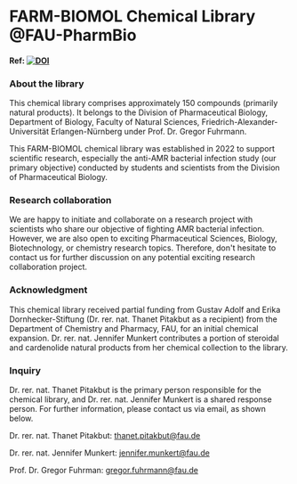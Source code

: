 # FARM-BIOMOL Chemical Library @FAU-PharmBio

#### Ref: [![DOI](https://zenodo.org/badge/824564797.svg)](https://zenodo.org/doi/10.5281/zenodo.13380002)


### About the library
This chemical library comprises approximately 150 compounds (primarily natural products). It belongs to the Division of Pharmaceutical Biology, Department of Biology, Faculty of Natural Sciences, Friedrich-Alexander-Universität Erlangen-Nürnberg under Prof. Dr. Gregor Fuhrmann.

This FARM-BIOMOL chemical library was established in 2022 to support scientific research, especially the anti-AMR bacterial infection study (our primary objective) conducted by students and scientists from the Division of Pharmaceutical Biology.

### Research collaboration
We are happy to initiate and collaborate on a research project with scientists who share our objective of fighting AMR bacterial infection. However, we are also open to exciting Pharmaceutical Sciences, Biology, Biotechnology, or chemistry research topics. Therefore, don't hesitate to contact us for further discussion on any potential exciting research collaboration project.

### Acknowledgment
This chemical library received partial funding from Gustav Adolf and Erika Dornhecker-Stiftung (Dr. rer. nat. Thanet Pitakbut as a recipient) from the Department of Chemistry and Pharmacy, FAU, for an initial chemical expansion. Dr. rer. nat. Jennifer Munkert contributes a portion of steroidal and cardenolide natural products from her chemical collection to the library.

### Inquiry
Dr. rer. nat. Thanet Pitakbut is the primary person responsible for the chemical library, and Dr. rer. nat. Jennifer Munkert is a shared response person.
For further information, please contact us via email, as shown below.

Dr. rer. nat. Thanet Pitakbut: thanet.pitakbut@fau.de


Dr. rer. nat. Jennifer Munkert: jennifer.munkert@fau.de


Prof. Dr. Gregor Fuhrman: gregor.fuhrmann@fau.de

